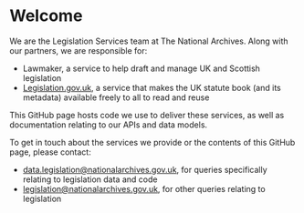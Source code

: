 # Welcome

We are the Legislation Services team at The National Archives. Along with our partners, we are responsible for:

 * Lawmaker, a service to help draft and manage UK and Scottish legislation 
 * [Legislation.gov.uk](https://www.legislation.gov.uk/), a service that makes the UK statute book (and its metadata) available freely to all to read and reuse

This GitHub page hosts code we use to deliver these services, as well as documentation relating to our APIs and data models.

To get in touch about the services we provide or the contents of this GitHub page, please contact:

 * data.legislation@nationalarchives.gov.uk, for queries specifically relating to legislation data and code
 * legislation@nationalarchives.gov.uk, for other queries relating to legislation
